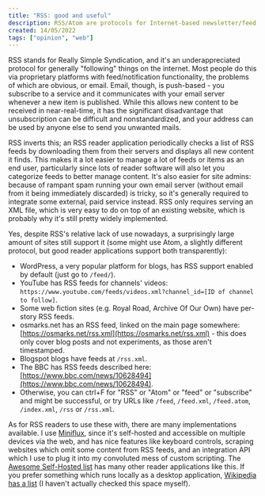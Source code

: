 ```yaml
---
title: "RSS: good and useful"
description: RSS/Atom are protocols for Internet-based newsletter/feed services. They're surprisingly well-supported and you should consider using them.
created: 14/05/2022
tags: ["opinion", "web"]
---
```

RSS stands for Really Simple Syndication, and it's an underappreciated protocol for generally "following" things on the internet.
Most people do this via proprietary platforms with feed/notification functionality, the problems of which are obvious, or email.
Email, though, is push-based - you subscribe to a service and it communicates with your email server whenever a new item is published.
While this allows new content to be received in near-real-time, it has the significant disadvantage that unsubscription can be difficult and nonstandardized, and your address can be used by anyone else to send you unwanted mails.

RSS inverts this; an RSS reader application periodically checks a list of RSS feeds by downloading them from their servers and displays all new content it finds.
This makes it a lot easier to manage a lot of feeds or items as an end user, particularly since lots of reader software will also let you categorize feeds to better manage content.
It's also easier for site admins: because of rampant spam running your own email server (without email from it being immediately discarded) is tricky, so it's generally required to integrate some external, paid service instead.
RSS only requires serving an XML file, which is very easy to do on top of an existing website, which is probably why it's still pretty widely implemented.

Yes, despite RSS's relative lack of use nowadays, a surprisingly large amount of sites still support it (some might use Atom, a slightly different protocol, but good reader applications support both transparently):

* WordPress, a very popular platform for blogs, has RSS support enabled by default (just go to `/feed/`).
* YouTube has RSS feeds for channels' videos: `https://www.youtube.com/feeds/videos.xml?channel_id=[ID of channel to follow]`.
* Some web fiction sites (e.g. Royal Road, Archive Of Our Own) have per-story RSS feeds.
* osmarks.net has an RSS feed, linked on the main page somewhere: [https://osmarks.net/rss.xml](https://osmarks.net/rss.xml) - this does only cover blog posts and not experiments, as those aren't timestamped.
* Blogspot blogs have feeds at `/rss.xml`.
* The BBC has RSS feeds described here: [https://www.bbc.com/news/10628494](https://www.bbc.com/news/10628494).
* Otherwise, you can ctrl+F for "RSS" or "Atom" or "feed" or "subscribe" and might be successful, or try URLs like `/feed`, `/feed.xml`, `/feed.atom`, `/index.xml`, `/rss` or `/rss.xml`.

As for RSS readers to use these with, there are many implementations available.
I use [Miniflux](https://miniflux.app/), since it's self-hosted and accessible on multiple devices via the web, and has nice features like keyboard controls, scraping websites which omit some content from RSS feeds, and an integration API which I use to plug it into my convoluted mess of custom scripting.
The [Awesome Self-Hosted list](https://github.com/awesome-selfhosted/awesome-selfhosted#feed-readers) has many other reader applications like this.
If you prefer something which runs locally as a desktop application, [Wikipedia has a list](https://en.wikipedia.org/wiki/Comparison_of_feed_aggregators) (I haven't actually checked this space myself).
